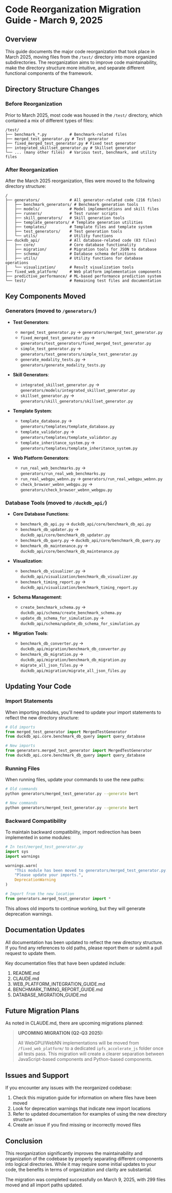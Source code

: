 # Code Reorganization Migration Guide - March 9, 2025

## Overview

This guide documents the major code reorganization that took place in March 2025, moving files from the `/test/` directory into more organized subdirectories. The reorganization aims to improve code maintainability, make the directory structure more intuitive, and separate different functional components of the framework.

## Directory Structure Changes

### Before Reorganization

Prior to March 2025, most code was housed in the `/test/` directory, which contained a mix of different types of files:

```
/test/
├── benchmark_*.py          # Benchmark-related files
├── merged_test_generator.py # Test generator
├── fixed_merged_test_generator.py # Fixed test generator
├── integrated_skillset_generator.py # Skillset generator
└── ... (many other files)  # Various test, benchmark, and utility files
```

### After Reorganization

After the March 2025 reorganization, files were moved to the following directory structure:

```
/
├── generators/             # All generator-related code (216 files)
│   ├── benchmark_generators/ # Benchmark generation tools
│   ├── models/             # Model implementations and skill files
│   ├── runners/            # Test runner scripts
│   ├── skill_generators/   # Skill generation tools
│   ├── template_generators/ # Template generation utilities
│   ├── templates/          # Template files and template system
│   ├── test_generators/    # Test generation tools
│   └── utils/              # Utility functions
├── duckdb_api/             # All database-related code (83 files)
│   ├── core/               # Core database functionality
│   ├── migration/          # Migration tools for JSON to database
│   ├── schema/             # Database schema definitions
│   ├── utils/              # Utility functions for database operations
│   └── visualization/      # Result visualization tools
├── fixed_web_platform/     # Web platform implementation components
├── predictive_performance/ # ML-based performance prediction system
└── test/                   # Remaining test files and documentation
```

## Key Components Moved

### Generators (moved to `/generators/`)

- **Test Generators**:
  - `merged_test_generator.py` → `generators/merged_test_generator.py`
  - `fixed_merged_test_generator.py` → `generators/test_generators/fixed_merged_test_generator.py`
  - `simple_test_generator.py` → `generators/test_generators/simple_test_generator.py`
  - `generate_modality_tests.py` → `generators/generate_modality_tests.py`

- **Skill Generators**:
  - `integrated_skillset_generator.py` → `generators/models/integrated_skillset_generator.py`
  - `skillset_generator.py` → `generators/skill_generators/skillset_generator.py`

- **Template System**:
  - `template_database.py` → `generators/templates/template_database.py`
  - `template_validator.py` → `generators/templates/template_validator.py`
  - `template_inheritance_system.py` → `generators/templates/template_inheritance_system.py`

- **Web Platform Generators**:
  - `run_real_web_benchmarks.py` → `generators/run_real_web_benchmarks.py`
  - `run_real_webgpu_webnn.py` → `generators/run_real_webgpu_webnn.py`
  - `check_browser_webnn_webgpu.py` → `generators/check_browser_webnn_webgpu.py`

### Database Tools (moved to `/duckdb_api/`)

- **Core Database Functions**:
  - `benchmark_db_api.py` → `duckdb_api/core/benchmark_db_api.py`
  - `benchmark_db_updater.py` → `duckdb_api/core/benchmark_db_updater.py`
  - `benchmark_db_query.py` → `duckdb_api/core/benchmark_db_query.py`
  - `benchmark_db_maintenance.py` → `duckdb_api/core/benchmark_db_maintenance.py`

- **Visualization**:
  - `benchmark_db_visualizer.py` → `duckdb_api/visualization/benchmark_db_visualizer.py`
  - `benchmark_timing_report.py` → `duckdb_api/visualization/benchmark_timing_report.py`

- **Schema Management**:
  - `create_benchmark_schema.py` → `duckdb_api/schema/create_benchmark_schema.py`
  - `update_db_schema_for_simulation.py` → `duckdb_api/schema/update_db_schema_for_simulation.py`

- **Migration Tools**:
  - `benchmark_db_converter.py` → `duckdb_api/migration/benchmark_db_converter.py`
  - `benchmark_db_migration.py` → `duckdb_api/migration/benchmark_db_migration.py`
  - `migrate_all_json_files.py` → `duckdb_api/migration/migrate_all_json_files.py`

## Updating Your Code

### Import Statements

When importing modules, you'll need to update your import statements to reflect the new directory structure:

```python
# Old imports
from merged_test_generator import MergedTestGenerator
from duckdb_api.core.benchmark_db_query import query_database

# New imports
from generators.merged_test_generator import MergedTestGenerator
from duckdb_api.core.benchmark_db_query import query_database
```

### Running Files

When running files, update your commands to use the new paths:

```bash
# Old commands
python generators/merged_test_generator.py --generate bert

# New commands
python generators/merged_test_generator.py --generate bert
```

### Backward Compatibility

To maintain backward compatibility, import redirection has been implemented in some modules:

```python
# In test/merged_test_generator.py
import sys
import warnings

warnings.warn(
    "This module has been moved to generators/merged_test_generator.py. "
    "Please update your imports.",
    DeprecationWarning
)

# Import from the new location
from generators.merged_test_generator import *
```

This allows old imports to continue working, but they will generate deprecation warnings.

## Documentation Updates

All documentation has been updated to reflect the new directory structure. If you find any references to old paths, please report them or submit a pull request to update them.

Key documentation files that have been updated include:

1. README.md
2. CLAUDE.md
3. WEB_PLATFORM_INTEGRATION_GUIDE.md
4. BENCHMARK_TIMING_REPORT_GUIDE.md
5. DATABASE_MIGRATION_GUIDE.md

## Future Migration Plans

As noted in CLAUDE.md, there are upcoming migrations planned:

> **UPCOMING MIGRATION (Q2-Q3 2025):**
> 
> All WebGPU/WebNN implementations will be moved from `/fixed_web_platform/` to a dedicated `ipfs_accelerate_js` folder once all tests pass. This migration will create a clearer separation between JavaScript-based components and Python-based components.

## Issues and Support

If you encounter any issues with the reorganized codebase:

1. Check this migration guide for information on where files have been moved
2. Look for deprecation warnings that indicate new import locations
3. Refer to updated documentation for examples of using the new directory structure
4. Create an issue if you find missing or incorrectly moved files

## Conclusion

This reorganization significantly improves the maintainability and organization of the codebase by properly separating different components into logical directories. While it may require some initial updates to your code, the benefits in terms of organization and clarity are substantial.

The migration was completed successfully on March 9, 2025, with 299 files moved and all import paths updated.
